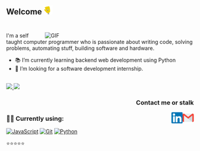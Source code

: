 ## Welcome <img src="https://github.com/deut-erium/deut-erium/blob/master/assets/wave.gif?raw=1" width="24px">                                                                                                  
<img align="right" alt="GIF" src="https://media.giphy.com/media/i4MAH84pqe2m2aVojc/giphy.gif" width="400vw" />


I'm a self taught computer programmer who is passionate about writing code, solving problems, automating stuff, building software and hardware.

- 📚 I’m currently learning backend web development using Python
- 👯 I’m looking for a software development internship. 

<br/>
<a href="https://github.com/borislavstoychev">
  <img height="160em" src="https://github-readme-stats.vercel.app/api?username=borislavstoychev&theme=chartreuse-dark&show_icons=true" />
  <img height="135em" src="https://github-readme-stats.vercel.app/api/top-langs/?username=borislavstoychev&theme=dark&layout=compact" />
</a>
<br/>

<h3 align="right">Contact me or stalk</h3>
<a href="mailto:stoy4ew@gmail.com"><img align="right" src="https://github.com/deut-erium/deut-erium/blob/master/assets/gmail.svg" width="30px" alt="mail"></a>
<a href="https://www.linkedin.com/in/borislav-stoychev-0b3a5720b/"><img align="right" alt="LinkedIn" width="30px" src="https://github.com/deut-erium/deut-erium/blob/master/assets/linkedin.svg" />
</a>

### 👨‍💻 Currently using:
[![JavaScript](https://img.shields.io/badge/-JavaScript-E34F26?style=flat&logo=JavaScript&logoColor=yellow&link=https://github.com/borislavstoychev/SoftUni)](https://github.com/borislavstoychev/SoftUni) [![Git](https://img.shields.io/badge/-Git-black?style=flat&logo=git&link=https://github.com/borislavstoychev)](https://github.com/borislavstoychev) [![Python](https://img.shields.io/badge/-Python-blue?style=flat&logo=python&logoColor=yellow&link=https://github.com/borislavstoychev/Soft_Uni)](https://github.com/borislavstoychev/Soft_Uni)

⭐️⭐️⭐️⭐️⭐️


